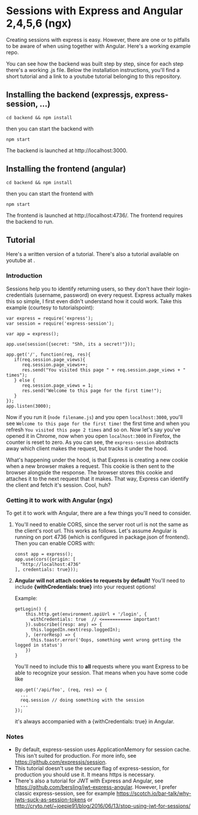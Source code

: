 # Sessions with Express and Angular 2,4,5,6 (ngx)

Creating sessions with express is easy. However, there are one or to pitfalls
to be aware of when using together with Angular. Here's a working example repo.

You can see how the backend was built step by step, since for each step there's a working .js file. Below the installation instructions, you'll find a short tutorial and a link to a youtube tutorial belonging to this repository.

## Installing the backend (expressjs, express-session, ...)

```
cd backend && npm install
```

then you can start the backend with

```
npm start
```

The backend is launched at http://localhost:3000.

## Installing the frontend (angular)

```
cd backend && npm install
```

then you can start the frontend with

```
npm start
```

The frontend is launched at http://localhost:4736/. The frontend requires the backend to run.

## Tutorial

Here's a written version of a tutorial. There's also a tutorial available on youtube at <coming soon>.


### Introduction

Sessions help you to identify returning users, so they don't have their login-credentials (username, password) on every request. Express actually makes this so simple, I first even didn't understand how it could work. Take this example (courtesy to tutorialspoint):

```
var express = require('express');
var session = require('express-session');

var app = express();

app.use(session({secret: "Shh, its a secret!"}));

app.get('/', function(req, res){
   if(req.session.page_views){
      req.session.page_views++;
      res.send("You visited this page " + req.session.page_views + " times");
   } else {
      req.session.page_views = 1;
      res.send("Welcome to this page for the first time!");
   }
});
app.listen(3000);
```

Now if you run it (`node filename.js`) and you open `localhost:3000`,
you'll see `Welcome to this page for the first time!` the first time and
when you refresh `You visited this page 2 times` and so on. Now let's say you've opened it in Chrome, now when you open `localhost:3000` in Firefox, the counter is reset to zero. As you can see, the `express-session` abstracts away which client makes the request, but tracks it under the hood.

What's happening under the hood, is that Express is creating a new cookie when a new browser makes a request. This cookie is then sent to the browser alongside the response. The browser stores this cookie and attaches it to the next request that it makes. That way, Express can identify the client and fetch it's session. Cool, huh?

### Getting it to work with Angular (ngx)

To get it to work with Angular, there are a few things you'll need to consider.

1. You'll need to enable CORS, since the server root url is not the same as the client's root url. This works as follows. Let's assume Angular is running on port 4736 (which is configured in package.json of frontend). Then you can enable CORS with:

    ```
    const app = express();
    app.use(cors({origin: [
      "http://localhost:4736"
    ], credentials: true}));
    ```

2. **Angular will not attach cookies to requests by default!** You'll need to include **{withCredentials: true}** into your request options!

    Example:
    ```
    getLogin() {
        this.http.get(environment.apiUrl + '/login', {
          withCredentials: true  // <=========== important!
        }).subscribe((resp: any) => {
          this.loggedIn.next(resp.loggedIn);
        }, (errorResp) => {
          this.toastr.error('Oops, something went wrong getting the logged in status')
        })
    }
    ```

    You'll need to include this to **all** requests where you want Express to be able to recognize your session. That means when you have some code like
    ```
    app.get('/api/foo', (req, res) => {
      ...
      req.session // doing something with the session
      ...
    });
    ```
    it's always accompanied with a {withCredentials: true} in Angular.


### Notes

- By default, express-session uses ApplicationMemory for session cache. This isn't suited for production. For more info, see https://github.com/expressjs/session.
- This tutorial doesn't use the secure flag of express-session, for production you should use it. It means https is necessary.
- There's also a tutorial for JWT with Express and Angular, see https://github.com/bersling/jwt-express-angular. However, I prefer classic express-session, see for example https://scotch.io/bar-talk/why-jwts-suck-as-session-tokens or http://cryto.net/~joepie91/blog/2016/06/13/stop-using-jwt-for-sessions/
